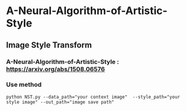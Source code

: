 # A-Neural-Algorithm-of-Artistic-Style
    
## Image Style Transform
   
### A-Neural-Algorithm-of-Artistic-Style : https://arxiv.org/abs/1508.06576

### Use method 
    python NST.py --data_path="your context image"  --style_path="your style image" --out_path="image save path"
